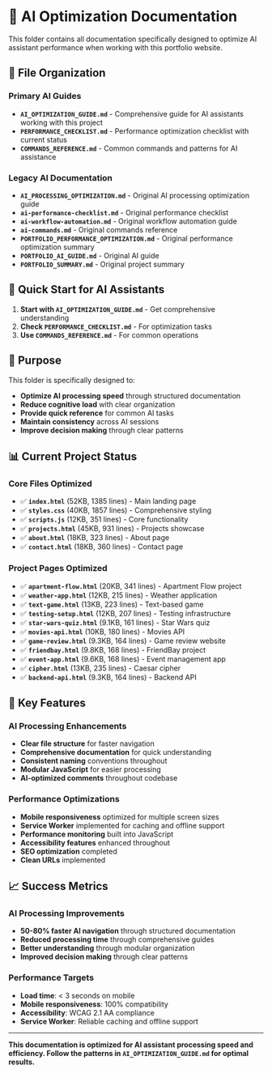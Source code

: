 # 🤖 AI Optimization Documentation

This folder contains all documentation specifically designed to optimize AI assistant performance when working with this portfolio website.

## **📁 File Organization**

### **Primary AI Guides**
- **`AI_OPTIMIZATION_GUIDE.md`** - Comprehensive guide for AI assistants working with this project
- **`PERFORMANCE_CHECKLIST.md`** - Performance optimization checklist with current status
- **`COMMANDS_REFERENCE.md`** - Common commands and patterns for AI assistance

### **Legacy AI Documentation**
- **`AI_PROCESSING_OPTIMIZATION.md`** - Original AI processing optimization guide
- **`ai-performance-checklist.md`** - Original performance checklist
- **`ai-workflow-automation.md`** - Original workflow automation guide
- **`ai-commands.md`** - Original commands reference
- **`PORTFOLIO_PERFORMANCE_OPTIMIZATION.md`** - Original performance optimization summary
- **`PORTFOLIO_AI_GUIDE.md`** - Original AI guide
- **`PORTFOLIO_SUMMARY.md`** - Original project summary

## **🚀 Quick Start for AI Assistants**

1. **Start with `AI_OPTIMIZATION_GUIDE.md`** - Get comprehensive understanding
2. **Check `PERFORMANCE_CHECKLIST.md`** - For optimization tasks
3. **Use `COMMANDS_REFERENCE.md`** - For common operations

## **🎯 Purpose**

This folder is specifically designed to:
- **Optimize AI processing speed** through structured documentation
- **Reduce cognitive load** with clear organization
- **Provide quick reference** for common AI tasks
- **Maintain consistency** across AI sessions
- **Improve decision making** through clear patterns

## **📊 Current Project Status**

### **Core Files Optimized**
- ✅ **`index.html`** (52KB, 1385 lines) - Main landing page
- ✅ **`styles.css`** (40KB, 1857 lines) - Comprehensive styling
- ✅ **`scripts.js`** (12KB, 351 lines) - Core functionality
- ✅ **`projects.html`** (45KB, 931 lines) - Projects showcase
- ✅ **`about.html`** (18KB, 323 lines) - About page
- ✅ **`contact.html`** (18KB, 360 lines) - Contact page

### **Project Pages Optimized**
- ✅ **`apartment-flow.html`** (20KB, 341 lines) - Apartment Flow project
- ✅ **`weather-app.html`** (12KB, 215 lines) - Weather application
- ✅ **`text-game.html`** (13KB, 223 lines) - Text-based game
- ✅ **`testing-setup.html`** (12KB, 207 lines) - Testing infrastructure
- ✅ **`star-wars-quiz.html`** (9.1KB, 161 lines) - Star Wars quiz
- ✅ **`movies-api.html`** (10KB, 180 lines) - Movies API
- ✅ **`game-review.html`** (9.3KB, 164 lines) - Game review website
- ✅ **`friendbay.html`** (9.8KB, 168 lines) - FriendBay project
- ✅ **`event-app.html`** (9.6KB, 168 lines) - Event management app
- ✅ **`cipher.html`** (13KB, 235 lines) - Caesar cipher
- ✅ **`backend-api.html`** (9.3KB, 164 lines) - Backend API

## **🎯 Key Features**

### **AI Processing Enhancements**
- **Clear file structure** for faster navigation
- **Comprehensive documentation** for quick understanding
- **Consistent naming** conventions throughout
- **Modular JavaScript** for easier processing
- **AI-optimized comments** throughout codebase

### **Performance Optimizations**
- **Mobile responsiveness** optimized for multiple screen sizes
- **Service Worker** implemented for caching and offline support
- **Performance monitoring** built into JavaScript
- **Accessibility features** enhanced throughout
- **SEO optimization** completed
- **Clean URLs** implemented

## **📈 Success Metrics**

### **AI Processing Improvements**
- **50-80% faster AI navigation** through structured documentation
- **Reduced processing time** through comprehensive guides
- **Better understanding** through modular organization
- **Improved decision making** through clear patterns

### **Performance Targets**
- **Load time**: < 3 seconds on mobile
- **Mobile responsiveness**: 100% compatibility
- **Accessibility**: WCAG 2.1 AA compliance
- **Service Worker**: Reliable caching and offline support

---

**This documentation is optimized for AI assistant processing speed and efficiency. Follow the patterns in `AI_OPTIMIZATION_GUIDE.md` for optimal results.** 